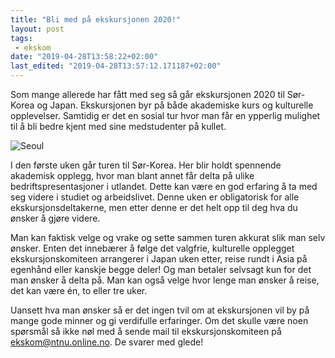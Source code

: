 ```yaml
---
title: "Bli med på ekskursjonen 2020!"
layout: post
tags: 
 - ekskom
date: "2019-04-28T13:58:22+02:00"
last_edited: "2019-04-28T13:57:12.171187+02:00"
---
```

Som mange allerede har fått med seg så går ekskursjonen 2020 til Sør-Korea og Japan. Ekskursjonen byr på både akademiske kurs og kulturelle opplevelser. Samtidig er det en sosial tur hvor man får en ypperlig mulighet til å bli bedre kjent med sine medstudenter på kullet.

![Seoul](https://online.ntnu.no/media/images/responsive/e3fef5ce-c706-4f5b-9b0e-da298710eb54.jpeg)

I den første uken går turen til Sør-Korea. Her blir holdt spennende akademisk opplegg, hvor man blant annet får delta på ulike bedriftspresentasjoner i utlandet. Dette kan være en god erfaring å ta med seg videre i studiet og arbeidslivet. Denne uken er obligatorisk for alle ekskursjonsdeltakerne, men etter denne er det helt opp til deg hva du ønsker å gjøre videre. 

Man kan faktisk velge og vrake og sette sammen turen akkurat slik man selv ønsker. Enten det innebærer å følge det valgfrie, kulturelle opplegget ekskursjonskomiteen arrangerer i Japan uken etter, reise rundt i Asia på egenhånd eller kanskje begge deler! Og man betaler selvsagt kun for det man ønsker å delta på. Man kan også velge hvor lenge man ønsker å reise, det kan være én, to eller tre uker. 

Uansett hva man ønsker så er det ingen tvil om at ekskursjonen vil by på mange gode minner og gi verdifulle erfaringer. Om det skulle være noen spørsmål så ikke nøl med å sende mail til ekskursjonskomiteen på ekskom@ntnu.online.no. De svarer med glede!